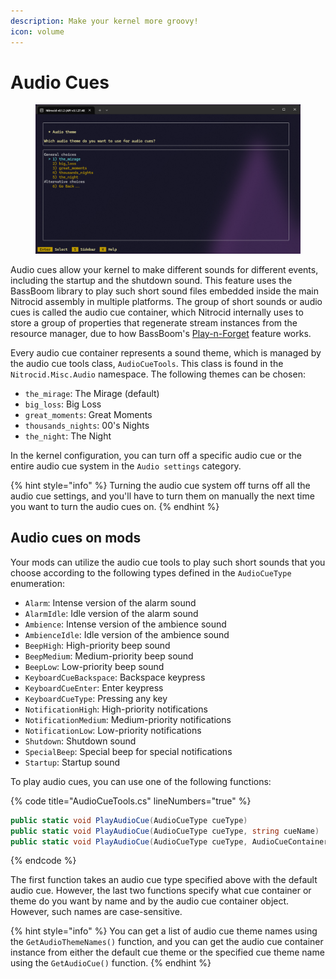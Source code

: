 ```yaml
---
description: Make your kernel more groovy!
icon: volume
---
```


# Audio Cues

<figure><img src="../../.gitbook/assets/image (184).png" alt=""><figcaption></figcaption></figure>

Audio cues allow your kernel to make different sounds for different events, including the startup and the shutdown sound. This feature uses the BassBoom library to play such short sound files embedded inside the main Nitrocid assembly in multiple platforms. The group of short sounds or audio cues is called the audio cue container, which Nitrocid internally uses to store a group of properties that regenerate stream instances from the resource manager, due to how BassBoom's [Play-n-Forget](https://app.gitbook.com/s/VEwnv6SUh5piF7crh1UN/power-users/using-basolia/playback#playn-forget) feature works.

Every audio cue container represents a sound theme, which is managed by the audio cue tools class, `AudioCueTools`. This class is found in the `Nitrocid.Misc.Audio` namespace. The following themes can be chosen:

* `the_mirage`: The Mirage (default)
* `big_loss`: Big Loss
* `great_moments`: Great Moments
* `thousands_nights`: 00's Nights
* `the_night`: The Night

In the kernel configuration, you can turn off a specific audio cue or the entire audio cue system in the `Audio settings` category.

{% hint style="info" %}
Turning the audio cue system off turns off all the audio cue settings, and you'll have to turn them on manually the next time you want to turn the audio cues on.
{% endhint %}

## Audio cues on mods

Your mods can utilize the audio cue tools to play such short sounds that you choose according to the following types defined in the `AudioCueType` enumeration:

* `Alarm`: Intense version of the alarm sound
* `AlarmIdle`: Idle version of the alarm sound
* `Ambience`: Intense version of the ambience sound
* `AmbienceIdle`: Idle version of the ambience sound
* `BeepHigh`: High-priority beep sound
* `BeepMedium`: Medium-priority beep sound
* `BeepLow`: Low-priority beep sound
* `KeyboardCueBackspace`: Backspace keypress
* `KeyboardCueEnter`: Enter keypress
* `KeyboardCueType`: Pressing any key
* `NotificationHigh`: High-priority notifications
* `NotificationMedium`: Medium-priority notifications
* `NotificationLow`: Low-priority notifications
* `Shutdown`: Shutdown sound
* `SpecialBeep`: Special beep for special notifications
* `Startup`: Startup sound

To play audio cues, you can use one of the following functions:

{% code title="AudioCueTools.cs" lineNumbers="true" %}
```csharp
public static void PlayAudioCue(AudioCueType cueType)
public static void PlayAudioCue(AudioCueType cueType, string cueName)
public static void PlayAudioCue(AudioCueType cueType, AudioCueContainer cueContainer)
```
{% endcode %}

The first function takes an audio cue type specified above with the default audio cue. However, the last two functions specify what cue container or theme do you want by name and by the audio cue container object. However, such names are case-sensitive.

{% hint style="info" %}
You can get a list of audio cue theme names using the `GetAudioThemeNames()` function, and you can get the audio cue container instance from either the default cue theme or the specified cue theme name using the `GetAudioCue()` function.
{% endhint %}

